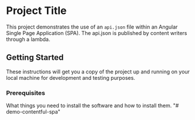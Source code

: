 # Project Title

This project demonstrates the use of an `api.json` file within an Angular Single Page Application (SPA). The api.json is published by content writers through a lambda. 

## Getting Started

These instructions will get you a copy of the project up and running on your local machine for development and testing purposes.

### Prerequisites

What things you need to install the software and how to install them.
"# demo-contentful-spa" 
